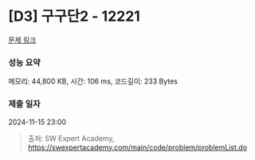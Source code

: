 # [D3] 구구단2 - 12221 

[문제 링크](https://swexpertacademy.com/main/code/problem/problemDetail.do?contestProbId=AXpz3dravpQDFATi) 

### 성능 요약

메모리: 44,800 KB, 시간: 106 ms, 코드길이: 233 Bytes

### 제출 일자

2024-11-15 23:00



> 출처: SW Expert Academy, https://swexpertacademy.com/main/code/problem/problemList.do